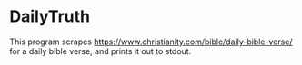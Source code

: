 # DailyTruth 
This program scrapes https://www.christianity.com/bible/daily-bible-verse/ for a daily bible verse, and prints it out to stdout.
